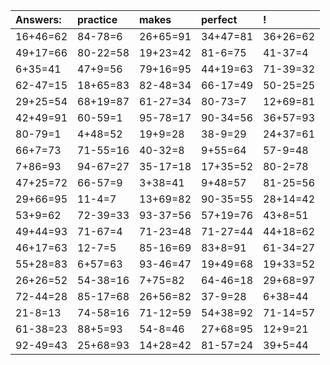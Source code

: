 | Answers: | practice | makes | perfect | ! |
| :--- | :--- | :--- | :--- | :--- |
| 16+46=62 | 84-78=6 | 26+65=91 | 34+47=81 | 36+26=62 | 
| 49+17=66 | 80-22=58 | 19+23=42 | 81-6=75 | 41-37=4 | 
| 6+35=41 | 47+9=56 | 79+16=95 | 44+19=63 | 71-39=32 | 
| 62-47=15 | 18+65=83 | 82-48=34 | 66-17=49 | 50-25=25 | 
| 29+25=54 | 68+19=87 | 61-27=34 | 80-73=7 | 12+69=81 | 
| 42+49=91 | 60-59=1 | 95-78=17 | 90-34=56 | 36+57=93 | 
| 80-79=1 | 4+48=52 | 19+9=28 | 38-9=29 | 24+37=61 | 
| 66+7=73 | 71-55=16 | 40-32=8 | 9+55=64 | 57-9=48 | 
| 7+86=93 | 94-67=27 | 35-17=18 | 17+35=52 | 80-2=78 | 
| 47+25=72 | 66-57=9 | 3+38=41 | 9+48=57 | 81-25=56 | 
| 29+66=95 | 11-4=7 | 13+69=82 | 90-35=55 | 28+14=42 | 
| 53+9=62 | 72-39=33 | 93-37=56 | 57+19=76 | 43+8=51 | 
| 49+44=93 | 71-67=4 | 71-23=48 | 71-27=44 | 44+18=62 | 
| 46+17=63 | 12-7=5 | 85-16=69 | 83+8=91 | 61-34=27 | 
| 55+28=83 | 6+57=63 | 93-46=47 | 19+49=68 | 19+33=52 | 
| 26+26=52 | 54-38=16 | 7+75=82 | 64-46=18 | 29+68=97 | 
| 72-44=28 | 85-17=68 | 26+56=82 | 37-9=28 | 6+38=44 | 
| 21-8=13 | 74-58=16 | 71-12=59 | 54+38=92 | 71-14=57 | 
| 61-38=23 | 88+5=93 | 54-8=46 | 27+68=95 | 12+9=21 | 
| 92-49=43 | 25+68=93 | 14+28=42 | 81-57=24 | 39+5=44 | 

